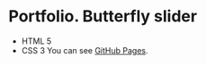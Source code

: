 # Portfolio. Butterfly slider
- HTML 5
- CSS 3
You can see [GitHub Pages](https://victorlivovich.github.io/Portfolio/).
